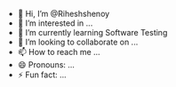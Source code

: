 - 👋 Hi, I’m @Riheshshenoy
- 👀 I’m interested in ...
- 🌱 I’m currently learning  Software Testing
- 💞️ I’m looking to collaborate on ...
- 📫 How to reach me ...
- 😄 Pronouns: ...
- ⚡ Fun fact: ...

<!---
Riheshshenoy/Riheshshenoy is a ✨ special ✨ repository because its `README.md` (this file) appears on your GitHub profile.
You can click the Preview link to take a look at your changes.
--->
